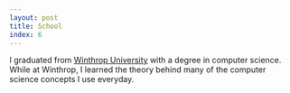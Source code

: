 ```yaml
---
layout: post
title: School
index: 6
---
```


I graduated from [Winthrop University](http://www.winthrop.edu/) with a
degree in computer science. While at Winthrop, I learned the theory
behind many of the computer science concepts I use everyday.
